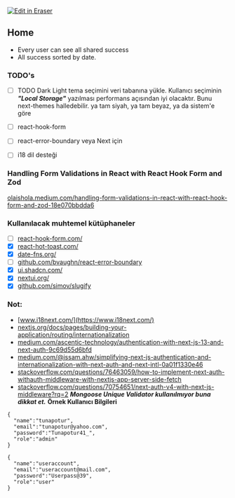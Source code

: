 <p><a target="_blank" href="https://app.eraser.io/workspace/IVbPmpCZBjEFu4zPnMIk" id="edit-in-eraser-github-link"><img alt="Edit in Eraser" src="https://firebasestorage.googleapis.com/v0/b/second-petal-295822.appspot.com/o/images%2Fgithub%2FOpen%20in%20Eraser.svg?alt=media&amp;token=968381c8-a7e7-472a-8ed6-4a6626da5501"></a></p>

## Home
- Every user can see all shared success
- All success sorted by date.
### TODO's
- [ ] TODO Dark Light tema seçimini veri tabanına yükle.
Kullanıcı seçiminin **_"Local Storage"_** yazılması performans açısından iyi olacaktır.
Bunu next-themes halledebilir.
ya tam siyah,
ya tam beyaz,
ya da sistem'e göre

- [ ] react-hook-form
- [ ] react-error-boundary veya Next için 
- [ ] i18 dil desteği
### Handling Form Validations in React with React Hook Form and Zod
[﻿olaishola.medium.com/handling-form-validations-in-react-with-react-hook-form-and-zod-18e070bbdda6](https://olaishola.medium.com/handling-form-validations-in-react-with-react-hook-form-and-zod-18e070bbdda6) 

### Kullanılacak muhtemel kütüphaneler
- [ ] [﻿react-hook-form.com/](https://react-hook-form.com/)  
- [x] [﻿react-hot-toast.com/](https://react-hot-toast.com/)  
- [x] [﻿date-fns.org/](https://date-fns.org/)  
- [ ] [﻿github.com/bvaughn/react-error-boundary](https://github.com/bvaughn/react-error-boundary)  
- [x] [﻿ui.shadcn.com/](https://ui.shadcn.com/)  
- [x] [﻿nextui.org/](https://nextui.org/)  
- [x] [﻿github.com/simov/slugify](https://github.com/simov/slugify) 
### Not:
- [﻿www.i18next.com/](https://www.i18next.com/)  
- [﻿nextjs.org/docs/pages/building-your-application/routing/internationalization](https://nextjs.org/docs/pages/building-your-application/routing/internationalization)  
- [﻿medium.com/ascentic-technology/authentication-with-next-js-13-and-next-auth-9c69d55d6bfd](https://medium.com/ascentic-technology/authentication-with-next-js-13-and-next-auth-9c69d55d6bfd)  
- [﻿medium.com/@issam.ahw/simplifying-next-js-authentication-and-internationalization-with-next-auth-and-next-intl-0a01f1330e46](https://medium.com/@issam.ahw/simplifying-next-js-authentication-and-internationalization-with-next-auth-and-next-intl-0a01f1330e46)  
- [﻿stackoverflow.com/questions/76463059/how-to-implement-next-auth-withauth-middleware-with-nextjs-app-server-side-fetch](https://stackoverflow.com/questions/76463059/how-to-implement-next-auth-withauth-middleware-with-nextjs-app-server-side-fetch)  
- [﻿stackoverflow.com/questions/70754651/next-auth-v4-with-next-js-middleware?rq=2](https://stackoverflow.com/questions/70754651/next-auth-v4-with-next-js-middleware?rq=2) 
_**Mongoose Unique Validator kullanılmıyor buna dikkat et.**_
**Örnek Kullanıcı Bilgileri**

```
{
  "name":"tunapotur",
  "email":"tunapotur@yahoo.com",
  "password":"Tunapotur41_",
  "role":"admin"
}

{
  "name":"useraccount",
  "email":"useraccount@mail.com",
  "password":"Userpass@39",
  "role":"user"
}
```



<!--- Eraser file: https://app.eraser.io/workspace/IVbPmpCZBjEFu4zPnMIk --->